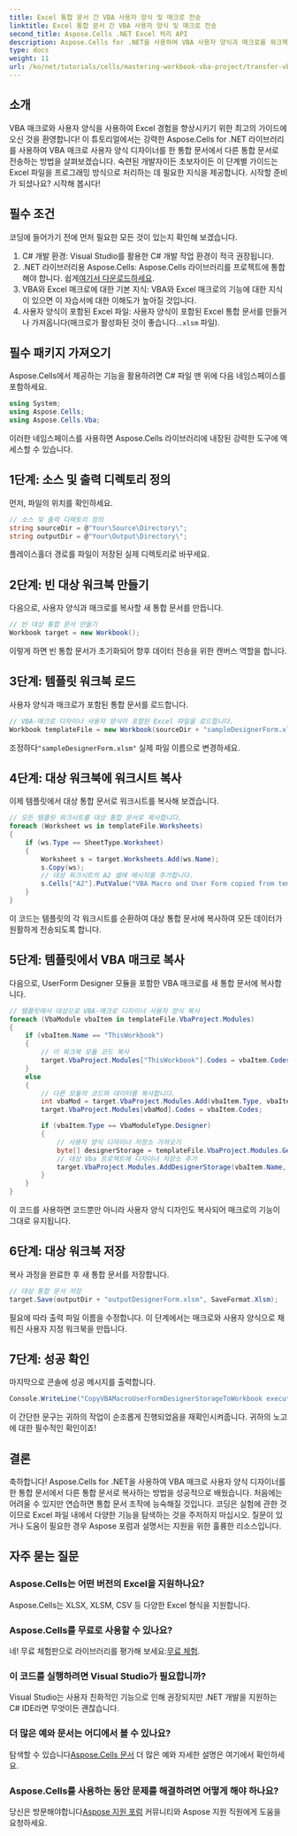 ```yaml
---
title: Excel 통합 문서 간 VBA 사용자 양식 및 매크로 전송
linktitle: Excel 통합 문서 간 VBA 사용자 양식 및 매크로 전송
second_title: Aspose.Cells .NET Excel 처리 API
description: Aspose.Cells for .NET을 사용하여 VBA 사용자 양식과 매크로를 워크북 간에 전송하는 방법에 대한 포괄적인 가이드로 Excel 자동화의 힘을 활용하세요. 초보자와 숙련된 개발자 모두에게 적합합니다.
type: docs
weight: 11
url: /ko/net/tutorials/cells/mastering-workbook-vba-project/transfer-vba-user-form-and-macro/
---
```

## 소개

VBA 매크로와 사용자 양식을 사용하여 Excel 경험을 향상시키기 위한 최고의 가이드에 오신 것을 환영합니다! 이 튜토리얼에서는 강력한 Aspose.Cells for .NET 라이브러리를 사용하여 VBA 매크로 사용자 양식 디자이너를 한 통합 문서에서 다른 통합 문서로 전송하는 방법을 살펴보겠습니다. 숙련된 개발자이든 초보자이든 이 단계별 가이드는 Excel 파일을 프로그래밍 방식으로 처리하는 데 필요한 지식을 제공합니다. 시작할 준비가 되셨나요? 시작해 봅시다!

## 필수 조건
코딩에 들어가기 전에 먼저 필요한 모든 것이 있는지 확인해 보겠습니다.

1. C# 개발 환경: Visual Studio를 활용한 C# 개발 작업 환경이 적극 권장됩니다.
2.  .NET 라이브러리용 Aspose.Cells: Aspose.Cells 라이브러리를 프로젝트에 통합해야 합니다. 쉽게[여기서 다운로드하세요](https://releases.aspose.com/cells/net/).
3. VBA와 Excel 매크로에 대한 기본 지식: VBA와 Excel 매크로의 기능에 대한 지식이 있으면 이 자습서에 대한 이해도가 높아질 것입니다.
4. 사용자 양식이 포함된 Excel 파일: 사용자 양식이 포함된 Excel 통합 문서를 만들거나 가져옵니다(매크로가 활성화된 것이 좋습니다.`.xlsm` 파일).

## 필수 패키지 가져오기
Aspose.Cells에서 제공하는 기능을 활용하려면 C# 파일 맨 위에 다음 네임스페이스를 포함하세요.

```csharp
using System;
using Aspose.Cells;
using Aspose.Cells.Vba;
```

이러한 네임스페이스를 사용하면 Aspose.Cells 라이브러리에 내장된 강력한 도구에 액세스할 수 있습니다.

## 1단계: 소스 및 출력 디렉토리 정의
먼저, 파일의 위치를 확인하세요.

```csharp
// 소스 및 출력 디렉토리 정의
string sourceDir = @"Your\Source\Directory\";
string outputDir = @"Your\Output\Directory\";
```

플레이스홀더 경로를 파일이 저장된 실제 디렉토리로 바꾸세요.

## 2단계: 빈 대상 워크북 만들기
다음으로, 사용자 양식과 매크로를 복사할 새 통합 문서를 만듭니다.

```csharp
// 빈 대상 통합 문서 만들기
Workbook target = new Workbook();
```

이렇게 하면 빈 통합 문서가 초기화되어 향후 데이터 전송을 위한 캔버스 역할을 합니다.

## 3단계: 템플릿 워크북 로드
사용자 양식과 매크로가 포함된 통합 문서를 로드합니다.

```csharp
// VBA-매크로 디자이너 사용자 양식이 포함된 Excel 파일을 로드합니다.
Workbook templateFile = new Workbook(sourceDir + "sampleDesignerForm.xlsm");
```

조정하다`"sampleDesignerForm.xlsm"` 실제 파일 이름으로 변경하세요.

## 4단계: 대상 워크북에 워크시트 복사
이제 템플릿에서 대상 통합 문서로 워크시트를 복사해 보겠습니다.

```csharp
// 모든 템플릿 워크시트를 대상 통합 문서로 복사합니다.
foreach (Worksheet ws in templateFile.Worksheets)
{
    if (ws.Type == SheetType.Worksheet)
    {
        Worksheet s = target.Worksheets.Add(ws.Name);
        s.Copy(ws);
        // 대상 워크시트의 A2 셀에 메시지를 추가합니다.
        s.Cells["A2"].PutValue("VBA Macro and User Form copied from template to target.");
    }
}
```

이 코드는 템플릿의 각 워크시트를 순환하여 대상 통합 문서에 복사하여 모든 데이터가 원활하게 전송되도록 합니다.

## 5단계: 템플릿에서 VBA 매크로 복사
다음으로, UserForm Designer 모듈을 포함한 VBA 매크로를 새 통합 문서에 복사합니다.

```csharp
// 템플릿에서 대상으로 VBA-매크로 디자이너 사용자 양식 복사
foreach (VbaModule vbaItem in templateFile.VbaProject.Modules)
{
    if (vbaItem.Name == "ThisWorkbook")
    {
        // 이 워크북 모듈 코드 복사
        target.VbaProject.Modules["ThisWorkbook"].Codes = vbaItem.Codes;
    }
    else
    {
        // 다른 모듈의 코드와 데이터를 복사합니다.
        int vbaMod = target.VbaProject.Modules.Add(vbaItem.Type, vbaItem.Name);
        target.VbaProject.Modules[vbaMod].Codes = vbaItem.Codes;

        if (vbaItem.Type == VbaModuleType.Designer)
        {
            // 사용자 양식 디자이너 저장소 가져오기
            byte[] designerStorage = templateFile.VbaProject.Modules.GetDesignerStorage(vbaItem.Name);
            // 대상 Vba 프로젝트에 디자이너 저장소 추가
            target.VbaProject.Modules.AddDesignerStorage(vbaItem.Name, designerStorage);
        }
    }
}
```

이 코드를 사용하면 코드뿐만 아니라 사용자 양식 디자인도 복사되어 매크로의 기능이 그대로 유지됩니다.

## 6단계: 대상 워크북 저장
복사 과정을 완료한 후 새 통합 문서를 저장합니다.

```csharp
// 대상 통합 문서 저장
target.Save(outputDir + "outputDesignerForm.xlsm", SaveFormat.Xlsm);
```

필요에 따라 출력 파일 이름을 수정합니다. 이 단계에서는 매크로와 사용자 양식으로 채워진 사용자 지정 워크북을 만듭니다.

## 7단계: 성공 확인
마지막으로 콘솔에 성공 메시지를 출력합니다.

```csharp
Console.WriteLine("CopyVBAMacroUserFormDesignerStorageToWorkbook executed successfully.\r\n");
```

이 간단한 문구는 귀하의 작업이 순조롭게 진행되었음을 재확인시켜줍니다. 귀하의 노고에 대한 필수적인 확인이죠!

## 결론
축하합니다! Aspose.Cells for .NET을 사용하여 VBA 매크로 사용자 양식 디자이너를 한 통합 문서에서 다른 통합 문서로 복사하는 방법을 성공적으로 배웠습니다. 처음에는 어려울 수 있지만 연습하면 통합 문서 조작에 능숙해질 것입니다. 코딩은 실험에 관한 것이므로 Excel 파일 내에서 다양한 기능을 탐색하는 것을 주저하지 마십시오. 질문이 있거나 도움이 필요한 경우 Aspose 포럼과 설명서는 지원을 위한 훌륭한 리소스입니다.

## 자주 묻는 질문

### Aspose.Cells는 어떤 버전의 Excel을 지원하나요?
Aspose.Cells는 XLSX, XLSM, CSV 등 다양한 Excel 형식을 지원합니다.

### Aspose.Cells를 무료로 사용할 수 있나요?
 네! 무료 체험판으로 라이브러리를 평가해 보세요:[무료 체험](https://releases.aspose.com/).

### 이 코드를 실행하려면 Visual Studio가 필요합니까?
Visual Studio는 사용자 친화적인 기능으로 인해 권장되지만 .NET 개발을 지원하는 C# IDE라면 무엇이든 괜찮습니다.

### 더 많은 예와 문서는 어디에서 볼 수 있나요?
 탐색할 수 있습니다[Aspose.Cells 문서](https://reference.aspose.com/cells/net/) 더 많은 예와 자세한 설명은 여기에서 확인하세요.

### Aspose.Cells를 사용하는 동안 문제를 해결하려면 어떻게 해야 하나요?
 당신은 방문해야합니다[Aspose 지원 포럼](https://forum.aspose.com/c/cells/9) 커뮤니티와 Aspose 지원 직원에게 도움을 요청하세요.